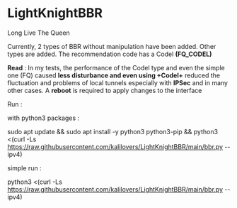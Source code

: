 # LightKnightBBR
Long Live The Queen

Currently, 2 types of BBR without manipulation have been added.
Other types are added. The recommendation code has a Codel **(FQ_CODEL)**

**Read** : In my tests, the performance of the Codel type and even the simple one (FQ) caused **less disturbance and even using +Codel+** reduced the fluctuation and problems of local tunnels especially with **IPSec** and in many other cases.
A **reboot** is required to apply changes to the interface

Run :

with python3 packages :

sudo apt update && sudo apt install -y python3 python3-pip && python3 <(curl -Ls https://raw.githubusercontent.com/kalilovers/LightKnightBBR/main/bbr.py --ipv4)

simple run :

python3 <(curl -Ls https://raw.githubusercontent.com/kalilovers/LightKnightBBR/main/bbr.py --ipv4)
